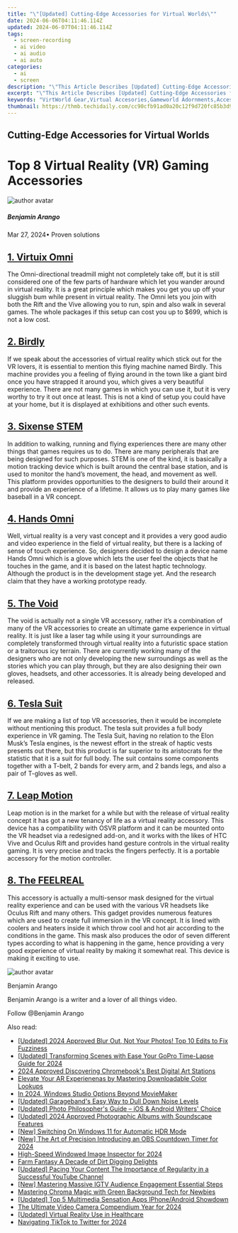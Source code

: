 ```yaml
---
title: "\"[Updated] Cutting-Edge Accessories for Virtual Worlds\""
date: 2024-06-06T04:11:46.114Z
updated: 2024-06-07T04:11:46.114Z
tags: 
  - screen-recording
  - ai video
  - ai audio
  - ai auto
categories: 
  - ai
  - screen
description: "\"This Article Describes [Updated] Cutting-Edge Accessories for Virtual Worlds\""
excerpt: "\"This Article Describes [Updated] Cutting-Edge Accessories for Virtual Worlds\""
keywords: "VirtWorld Gear,Virtual Accesories,Gameworld Adornments,Accessory Innovations,TechAccessories,EdgeWearables,CyberFashion Trends"
thumbnail: https://thmb.techidaily.com/cc90cfb91ad0a20c12f9d720fc85b3d9e0382268e1d979284c574fcec450998c.jpg
---
```


## Cutting-Edge Accessories for Virtual Worlds

# Top 8 Virtual Reality (VR) Gaming Accessories

![author avatar](https://images.wondershare.com/filmora/article-images/benjamin-arango-author.jpg)

##### Benjamin Arango

 Mar 27, 2024• Proven solutions

## [1. Virtuix Omni](http://www.virtuix.com/product/omni-package/)

The Omni-directional treadmill might not completely take off, but it is still considered one of the few parts of hardware which let you wander around in virtual reality. It is a great principle which makes you get you up off your sluggish bum while present in virtual reality. The Omni lets you join with both the Rift and the Vive allowing you to run, spin and also walk in several games. The whole packages if this setup can cost you up to $699, which is not a low cost.

## [2\. Birdly](http://www.somniacs.co/)

If we speak about the accessories of virtual reality which stick out for the VR lovers, it is essential to mention this flying machine named Birdly. This machine provides you a feeling of flying around in the town like a giant bird once you have strapped it around you, which gives a very beautiful experience. There are not many games in which you can use it, but it is very worthy to try it out once at least. This is not a kind of setup you could have at your home, but it is displayed at exhibitions and other such events.

## [3. Sixense STEM](http://sixense.com/wireless)

In addition to walking, running and flying experiences there are many other things that games requires us to do. There are many peripherals that are being designed for such purposes. STEM is one of the kind, it is basically a motion tracking device which is built around the central base station, and is used to monitor the hand’s movement, the head, and movement as well. This platform provides opportunities to the designers to build their around it and provide an experience of a lifetime. It allows us to play many games like baseball in a VR concept.

## [4. Hands Omni](https://www.vrs.org.uk/virtual-reality-gear/haptic/hands-omni.html)

Well, virtual reality is a very vast concept and it provides a very good audio and video experience in the field of virtual reality, but there is a lacking of sense of touch experience. So, designers decided to design a device name Hands Omni which is a glove which lets the user feel the objects that he touches in the game, and it is based on the latest haptic technology. Although the product is in the development stage yet. And the research claim that they have a working prototype ready.

## [5. The Void](https://thevoid.com/)

The void is actually not a single VR accessory, rather it’s a combination of many of the VR accessories to create an ultimate game experience in virtual reality. It is just like a laser tag while using it your surroundings are completely transformed through virtual reality into a futuristic space station or a traitorous icy terrain. There are currently working many of the designers who are not only developing the new surroundings as well as the stories which you can play through, but they are also designing their own gloves, headsets, and other accessories. It is already being developed and released.

## [6. Tesla Suit](https://teslasuit.io/)

If we are making a list of top VR accessories, then it would be incomplete without mentioning this product. The tesla suit provides a full body experience in VR gaming. The Tesla Suit, having no relation to the Elon Musk’s Tesla engines, is the newest effort in the streak of haptic vests presents out there, but this product is far superior to its aristocrats for the statistic that it is a suit for full body. The suit contains some components together with a T-belt, 2 bands for every arm, and 2 bands legs, and also a pair of T-gloves as well.

## [7. Leap Motion](https://www.leapmotion.com/)

Leap motion is in the market for a while but with the release of virtual reality concept it has got a new tenancy of life as a virtual reality accessory. This device has a compatibility with OSVR platform and it can be mounted onto the VR headset via a redesigned add-on, and it works with the likes of HTC Vive and Oculus Rift and provides hand gesture controls in the virtual reality gaming. It is very precise and tracks the fingers perfectly. It is a portable accessory for the motion controller.

## [8. The FEELREAL](http://feelreal.com/)

This accessory is actually a multi-sensor mask designed for the virtual reality experience and can be used with the various VR headsets like Oculus Rift and many others. This gadget provides numerous features which are used to create full immersion in the VR concept. It is lined with coolers and heaters inside it which throw cool and hot air according to the conditions in the game. This mask also produces the odor of seven different types according to what is happening in the game, hence providing a very good experience of virtual reality by making it somewhat real. This device is making it exciting to use.

![author avatar](https://images.wondershare.com/filmora/article-images/benjamin-arango-author.jpg)

Benjamin Arango

Benjamin Arango is a writer and a lover of all things video.

Follow @Benjamin Arango


<ins class="adsbygoogle"
     style="display:block"
     data-ad-format="autorelaxed"
     data-ad-client="ca-pub-7571918770474297"
     data-ad-slot="1223367746"></ins>



<ins class="adsbygoogle"
     style="display:block"
     data-ad-client="ca-pub-7571918770474297"
     data-ad-slot="8358498916"
     data-ad-format="auto"
     data-full-width-responsive="true"></ins>


<span class="atpl-alsoreadstyle">Also read:</span>
<div><ul>
<li><a href="https://vp-tips.techidaily.com/updated-2024-approved-blur-out-not-your-photos-top-10-edits-to-fix-fuzziness/"><u>[Updated] 2024 Approved  Blur Out, Not Your Photos! Top 10 Edits to Fix Fuzziness</u></a></li>
<li><a href="https://vp-tips.techidaily.com/updated-transforming-scenes-with-ease-your-gopro-time-lapse-guide-for-2024/"><u>[Updated] Transforming Scenes with Ease  Your GoPro Time-Lapse Guide for 2024</u></a></li>
<li><a href="https://vp-tips.techidaily.com/2024-approved-discovering-chromebooks-best-digital-art-stations/"><u>2024 Approved  Discovering Chromebook's Best Digital Art Stations</u></a></li>
<li><a href="https://vp-tips.techidaily.com/elevate-your-ar-experienenas-by-mastering-downloadable-color-lookups/"><u>Elevate Your AR Experienenas by Mastering Downloadable Color Lookups</u></a></li>
<li><a href="https://vp-tips.techidaily.com/in-2024-windows-studio-options-beyond-moviemaker/"><u>In 2024, Windows Studio Options Beyond MovieMaker</u></a></li>
<li><a href="https://vp-tips.techidaily.com/updated-garagebands-easy-way-to-dull-down-noise-levels/"><u>[Updated] Garageband's Easy Way to Dull Down Noise Levels</u></a></li>
<li><a href="https://vp-tips.techidaily.com/updated-photo-philosophers-guide-ios-and-android-writers-choice/"><u>[Updated] Photo Philosopher's Guide – iOS & Android Writers' Choice</u></a></li>
<li><a href="https://vp-tips.techidaily.com/updated-2024-approved-photographic-albums-with-soundscape-features/"><u>[Updated] 2024 Approved  Photographic Albums with Soundscape Features</u></a></li>
<li><a href="https://vp-tips.techidaily.com/new-switching-on-windows-11-for-automatic-hdr-mode/"><u>[New] Switching On Windows 11 for Automatic HDR Mode</u></a></li>
<li><a href="https://screen-video-capture.techidaily.com/new-the-art-of-precision-introducing-an-obs-countdown-timer-for-2024/"><u>[New] The Art of Precision  Introducing an OBS Countdown Timer for 2024</u></a></li>
<li><a href="https://some-techniques.techidaily.com/high-speed-windowed-image-inspector-for-2024/"><u>High-Speed Windowed Image Inspector for 2024</u></a></li>
<li><a href="https://video-capture.techidaily.com/farm-fantasy-a-decade-of-dirt-digging-delights/"><u>Farm Fantasy  A Decade of Dirt Digging Delights</u></a></li>
<li><a href="https://facebook-record-videos.techidaily.com/updated-pacing-your-content-the-importance-of-regularity-in-a-successful-youtube-channel/"><u>[Updated] Pacing Your Content  The Importance of Regularity in a Successful YouTube Channel</u></a></li>
<li><a href="https://instagram-clips.techidaily.com/new-mastering-massive-igtv-audience-engagement-essential-steps/"><u>[New] Mastering Massive IGTV Audience Engagement  Essential Steps</u></a></li>
<li><a href="https://extra-resources.techidaily.com/mastering-chroma-magic-with-green-background-tech-for-newbies/"><u>Mastering Chroma Magic with Green Background Tech for Newbies</u></a></li>
<li><a href="https://facebook-video-share.techidaily.com/updated-top-5-multimedia-sensation-apps-iphoneandroid-showdown/"><u>[Updated] Top 5 Multimedia Sensation Apps  IPhone/Android Showdown</u></a></li>
<li><a href="https://some-approaches.techidaily.com/the-ultimate-video-camera-compendium-year-for-2024/"><u>The Ultimate Video Camera Compendium Year for 2024</u></a></li>
<li><a href="https://some-knowledge.techidaily.com/updated-virtual-reality-use-in-healthcare/"><u>[Updated] Virtual Reality Use in Healthcare</u></a></li>
<li><a href="https://twitter-videos.techidaily.com/navigating-tiktok-to-twitter-for-2024/"><u>Navigating TikTok to Twitter for 2024</u></a></li>
</ul></div>
